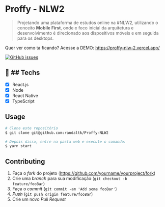 # Proffy - NLW2
> Projetando uma plataforma de estudos online na #NLW2, utilizando o conceito <strong>Mobile First</strong>, onde o foco inicial da arquitetura e desenvolvimento é direcionado aos dispositivos móveis e em seguida para os desktops.

Quer ver como ta ficando? Acesse a DEMO: https://proffy-nlw-2.vercel.app/

<a href="https://github.com/omariosouto/flappy-bird-devsoutinho/issues"><img alt="GitHub issues" src="https://img.shields.io/github/issues/omariosouto/flappy-bird-devsoutinho?label=Randal%20TK"></a>

## :hammer: ## Techs

- [x] React.js
- [x] Node
- [x] React Native
- [x] TypeScript

## Usage

```bash
# Clone este repositório
$ git clone git@github.com:randaltk/Proffy-NLW2

# Depois disso, entre na pasta web e execute o comando:
$ yarn start
```

## Contributing

1. Faça o _fork_ do projeto (<https://github.com/yourname/yourproject/fork>)
2. Crie uma _branch_ para sua modificação (`git checkout -b feature/fooBar`)
3. Faça o _commit_ (`git commit -am 'Add some fooBar'`)
4. _Push_ (`git push origin feature/fooBar`)
5. Crie um novo _Pull Request_

[npm-image]: https://img.shields.io/npm/v/datadog-metrics.svg?style=flat-square
[npm-url]: https://npmjs.org/package/datadog-metrics
[npm-downloads]: https://img.shields.io/npm/dm/datadog-metrics.svg?style=flat-square
[travis-image]: https://img.shields.io/travis/dbader/node-datadog-metrics/master.svg?style=flat-square
[travis-url]: https://travis-ci.org/dbader/node-datadog-metrics
[wiki]: https://github.com/seunome/seuprojeto/wiki
[Randaltk]:https://img.shields.io/github/issues/omariosouto/flappy-bird-devsoutinho?label=Randal%20TK
